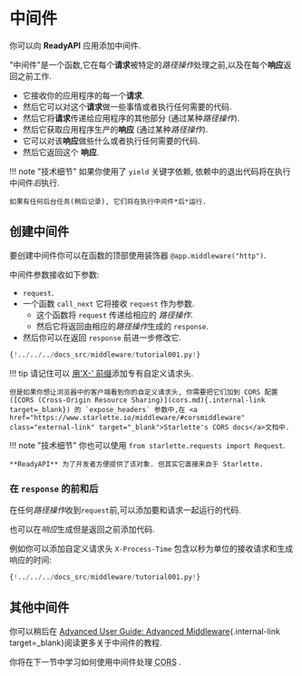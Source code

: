 # 中间件

你可以向 **ReadyAPI** 应用添加中间件.

"中间件"是一个函数,它在每个**请求**被特定的*路径操作*处理之前,以及在每个**响应**返回之前工作.

* 它接收你的应用程序的每一个**请求**.
* 然后它可以对这个**请求**做一些事情或者执行任何需要的代码.
* 然后它将**请求**传递给应用程序的其他部分 (通过某种*路径操作*).
* 然后它获取应用程序生产的**响应** (通过某种*路径操作*).
* 它可以对该**响应**做些什么或者执行任何需要的代码.
* 然后它返回这个 **响应**.

!!! note "技术细节"
    如果你使用了 `yield` 关键字依赖, 依赖中的退出代码将在执行中间件*后*执行.

    如果有任何后台任务(稍后记录), 它们将在执行中间件*后*运行.

## 创建中间件

要创建中间件你可以在函数的顶部使用装饰器 `@app.middleware("http")`.

中间件参数接收如下参数:

* `request`.
* 一个函数 `call_next` 它将接收 `request` 作为参数.
    * 这个函数将 `request` 传递给相应的 *路径操作*.
    * 然后它将返回由相应的*路径操作*生成的 `response`.
* 然后你可以在返回 `response` 前进一步修改它.

```Python hl_lines="8-9  11  14"
{!../../../docs_src/middleware/tutorial001.py!}
```

!!! tip
    请记住可以 <a href="https://developer.mozilla.org/en-US/docs/Web/HTTP/Headers" class="external-link" target="_blank">用'X-' 前缀</a>添加专有自定义请求头.

    但是如果你想让浏览器中的客户端看到你的自定义请求头, 你需要把它们加到 CORS 配置 ([CORS (Cross-Origin Resource Sharing)](cors.md){.internal-link target=_blank}) 的 `expose_headers` 参数中,在 <a href="https://www.starlette.io/middleware/#corsmiddleware" class="external-link" target="_blank">Starlette's CORS docs</a>文档中.

!!! note "技术细节"
    你也可以使用 `from starlette.requests import Request`.

    **ReadyAPI** 为了开发者方便提供了该对象. 但其实它直接来自于 Starlette.

### 在 `response` 的前和后

在任何*路径操作*收到`request`前,可以添加要和请求一起运行的代码.

也可以在*响应*生成但是返回之前添加代码.

例如你可以添加自定义请求头 `X-Process-Time` 包含以秒为单位的接收请求和生成响应的时间:

```Python hl_lines="10  12-13"
{!../../../docs_src/middleware/tutorial001.py!}
```

## 其他中间件

你可以稍后在 [Advanced User Guide: Advanced Middleware](../advanced/middleware.md){.internal-link target=_blank}阅读更多关于中间件的教程.

你将在下一节中学习如何使用中间件处理 <abbr title="Cross-Origin Resource Sharing">CORS</abbr> .
